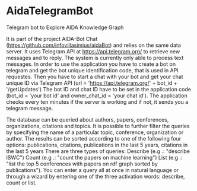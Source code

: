 # AidaTelegramBot

Telegram bot to Explore AIDA Knowledge Graph 

It is part of the project AIDA-Bot Chat (https://github.com/infovillasimius/aidaBot)  and relies on the same data server. 
It uses Telegram API at https://api.telegram.org/ to retrieve new messages and to reply. 
The system is currently only able to process text messages.
In order to use the application you have to create a bot on telegram and get the bot unique identification code, that is used in API requestes.
Then you have to start a chat with your bot and get your chat unique ID via Telegram API (url = 'https://api.telegram.org/' + bot_id + '/getUpdates')
The bot ID and chat ID have to be set in the application code (bot_id = 'your bot id' and owner_chat_id = 'your chat id').
The application checks every ten minutes if the server is working and if not, it sends you a telegram message.

The database can be queried about authors, papers, conferences, organizations, citations and topics. It is possible to further filter the queries by specifying the name of a particular topic, conference, organization or author. The results can be sorted according to one of the following four options: publications, citations, publications in the last 5 years, citations in the last 5 years There are three types of queries:
Describe (e.g .: "describe ISWC")
Count (e.g .: "count the papers on machine learning")
List (e.g .: "list the top 5 conferences with papers on rdf graph sorted by publications").
You can enter a query all at once in natural language or through a wizard by entering one of the three activation words: describe, count or list.
